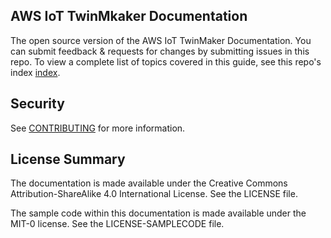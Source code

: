 ## AWS IoT TwinMkaker Documentation

The open source version of the AWS IoT TwinMaker Documentation. You can submit feedback & requests for changes by submitting issues in this repo.
To view a complete list of topics covered in this guide, see this repo's index [index](doc_source/index.md).
## Security

See [CONTRIBUTING](CONTRIBUTING.md#security-issue-notifications) for more information.

## License Summary

The documentation is made available under the Creative Commons Attribution-ShareAlike 4.0 International License. See the LICENSE file.

The sample code within this documentation is made available under the MIT-0 license. See the LICENSE-SAMPLECODE file.
